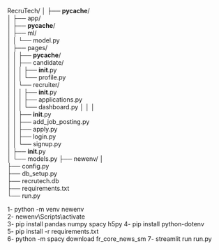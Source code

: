 RecruTech/
│
├── __pycache__/               
│
├── app/                       
│   ├── __pycache__/           
│   ├── ml/                    
│   │   └── model.py           
│   ├── pages/                 
│   │   ├── __pycache__/       
│   │   ├── candidate/         
│   │   │   ├── __init__.py    
│   │   │   └── profile.py      
│   │   └── recruiter/         
│   │   │   ├── __init__.py    
│   │   │   ├── applications.py  
│   │   │   └── dashboard.py 
│   │   │   
│   │   ├── __init__.py           
│   │	 ├── add_job_posting.py     
│   │	 ├── apply.py               
│   │	 ├── login.py               
│   │	 └── signup.py              
│   ├── __init__.py            
│   └── models.py
├── newenv/
│              
├── config.py              
├── db_setup.py            
├── recrutech.db           
├── requirements.txt       
└── run.py           


1- python -m venv newenv             
2- newenv\Scripts\activate  
3- pip install pandas numpy spacy h5py
4- pip install python-dotenv                                
5- pip install -r requirements.txt  
6- python -m spacy download fr_core_news_sm 
7- streamlit run run.py 

